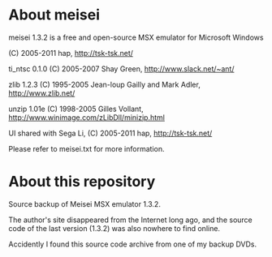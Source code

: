 # About meisei
meisei 1.3.2 is a free and open-source MSX emulator for Microsoft Windows

(C) 2005-2011 hap, http://tsk-tsk.net/

ti_ntsc 0.1.0 (C) 2005-2007 Shay Green, http://www.slack.net/~ant/

zlib 1.2.3 (C) 1995-2005 Jean-loup Gailly and Mark Adler, http://www.zlib.net/

unzip 1.01e (C) 1998-2005 Gilles Vollant, http://www.winimage.com/zLibDll/minizip.html

UI shared with Sega Li, (C) 2005-2011 hap, http://tsk-tsk.net/

Please refer to meisei.txt for more information.

# About this repository
Source backup of Meisei MSX emulator 1.3.2.

The author's site disappeared from the Internet long ago, and the source code of the last version (1.3.2) was also nowhere to find online. 

Accidently I found this source code archive from one of my backup DVDs.


